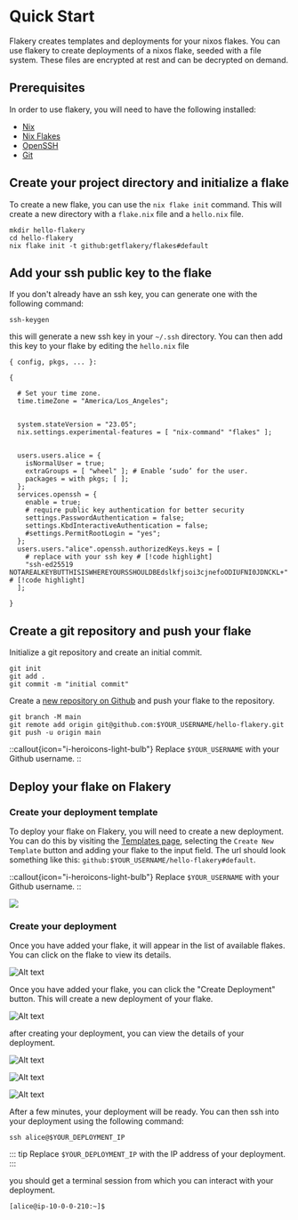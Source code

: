 # Quick Start

Flakery creates templates and deployments for your nixos flakes. You can use flakery to create deployments of a nixos flake, seeded with a file system. These files are encrypted at rest and can be decrypted on demand. 

## Prerequisites

In order to use flakery, you will need to have the following installed:

- [Nix](https://nixos.org/download.html)
- [Nix Flakes](https://nixos.wiki/wiki/Flakes)
- [OpenSSH](https://www.openssh.com/)
- [Git](https://git-scm.com/)

## Create your project directory and initialize a flake

To create a new flake, you can use the `nix flake init` command. This will create a new directory with a `flake.nix` file and a `hello.nix` file.

```shell
mkdir hello-flakery
cd hello-flakery
nix flake init -t github:getflakery/flakes#default
```

## Add your ssh public key to the flake

If you don't already have an ssh key, you can generate one with the following command:

```shell
ssh-keygen 
```

this will generate a new ssh key in your `~/.ssh` directory. You can then add this key to your flake by editing the `hello.nix` file 

```nix{26,27}
{ config, pkgs, ... }:

{

  # Set your time zone.
  time.timeZone = "America/Los_Angeles";


  system.stateVersion = "23.05"; 
  nix.settings.experimental-features = [ "nix-command" "flakes" ];


  users.users.alice = {
    isNormalUser = true;
    extraGroups = [ "wheel" ]; # Enable ‘sudo’ for the user.
    packages = with pkgs; [ ];
  };
  services.openssh = {
    enable = true;
    # require public key authentication for better security
    settings.PasswordAuthentication = false;
    settings.KbdInteractiveAuthentication = false;
    #settings.PermitRootLogin = "yes";
  };
  users.users."alice".openssh.authorizedKeys.keys = [
    # replace with your ssh key # [!code highlight]
    "ssh-ed25519 NOTAREALKEYBUTTHISISWHEREYOURSSHOULDBEdslkfjsoi3cjnefoODIUFNI0JDNCKL+" # [!code highlight]
  ];

}
```


## Create a git repository and push your flake

Initialize a git repository and create an initial commit. 

```shell
git init
git add .
git commit -m "initial commit"
```

Create a [new repository on Github](https://github.com/new) and push your flake to the repository. 

```shell
git branch -M main
git remote add origin git@github.com:$YOUR_USERNAME/hello-flakery.git
git push -u origin main
```

::callout{icon="i-heroicons-light-bulb"}
Replace `$YOUR_USERNAME` with your Github username.
::

## Deploy your flake on Flakery

### Create your deployment template 


To deploy your flake on Flakery, you will need to create a new deployment. You can do this by visiting the <a href='/dashboard/templates/' target='_blank'>Templates page</a>, selecting the `Create New Template` button and adding your flake to the input field. The url should look something like this: `github:$YOUR_USERNAME/hello-flakery#default`.

::callout{icon="i-heroicons-light-bulb"}
Replace `$YOUR_USERNAME` with your Github username.
::

<img srcset="/image.png 100w" sizes="50px" src="image.png"/>

### Create your deployment

Once you have added your flake, it will appear in the list of available flakes. You can click on the flake to view its details.


![Alt text](./image-1.png)

Once you have added your flake, you can click the "Create Deployment" button. This will create a new deployment of your flake.

![Alt text](./image-2.png)

after creating your deployment, you can view the details of your deployment.

![Alt text](./image-5.png)

![Alt text](./image-3.png)

![Alt text](./image-4.png)

After a few minutes, your deployment will be ready. You can then ssh into your deployment using the following command:

```shell
ssh alice@$YOUR_DEPLOYMENT_IP
```
::: tip
Replace `$YOUR_DEPLOYMENT_IP` with the IP address of your deployment.
:::

you should get a terminal session from which you can interact with your deployment. 

```shell
[alice@ip-10-0-0-210:~]$ 
```







 